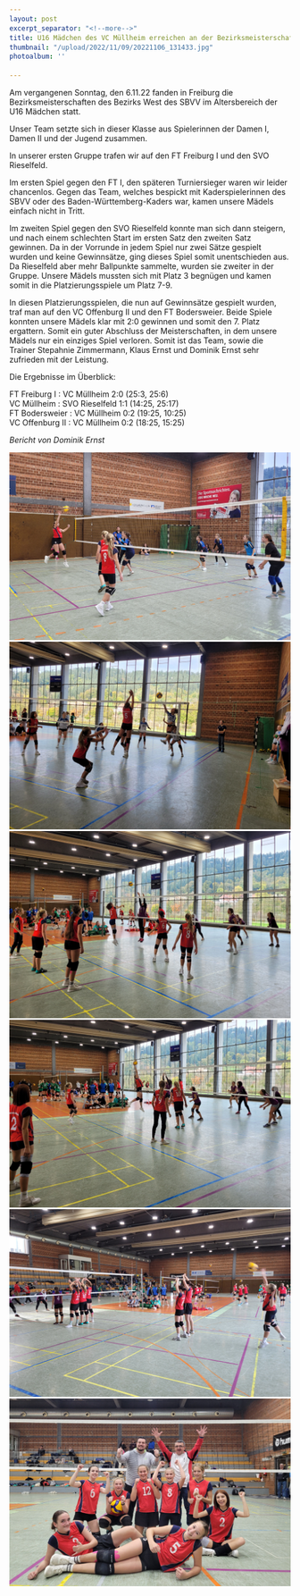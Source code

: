 ```yaml
---
layout: post
excerpt_separator: "<!--more-->"
title: U16 Mädchen des VC Müllheim erreichen an der Bezirksmeisterschaft Platz 7
thumbnail: "/upload/2022/11/09/20221106_131433.jpg"
photoalbum: ''

---
```

Am vergangenen Sonntag, den 6.11.22 fanden in Freiburg die Bezirksmeisterschaften des Bezirks West des SBVV im Altersbereich der U16 Mädchen statt.

Unser Team setzte sich in dieser Klasse aus Spielerinnen der Damen I, Damen II und der Jugend zusammen.

In unserer ersten Gruppe trafen wir auf den FT Freiburg I und den SVO Rieselfeld.

Im ersten Spiel gegen den FT I, den späteren Turniersieger waren wir leider chancenlos. Gegen das Team, welches bespickt mit Kaderspielerinnen des SBVV oder des Baden-Württemberg-Kaders war, kamen unsere Mädels einfach nicht in Tritt.

Im zweiten Spiel gegen den SVO Rieselfeld konnte man sich dann steigern, und nach einem schlechten Start im ersten Satz den zweiten Satz gewinnen. Da in der Vorrunde in jedem Spiel nur zwei Sätze gespielt wurden und keine Gewinnsätze, ging dieses Spiel somit unentschieden aus. Da Rieselfeld aber mehr Ballpunkte sammelte, wurden sie zweiter in der Gruppe. Unsere Mädels mussten sich mit Platz 3 begnügen und kamen somit in die Platzierungsspiele um Platz 7-9.

In diesen Platzierungsspielen, die nun auf Gewinnsätze gespielt wurden, traf man auf den VC Offenburg II und den FT Bodersweier. Beide Spiele konnten unsere Mädels klar mit 2:0 gewinnen und somit den 7. Platz ergattern. Somit ein guter Abschluss der Meisterschaften, in dem unsere Mädels nur ein einziges Spiel verloren. Somit ist das Team, sowie die Trainer Stepahnie Zimmermann, Klaus Ernst und Dominik Ernst sehr zufrieden mit der Leistung.

Die Ergebnisse im Überblick:

FT Freiburg I : VC Müllheim 2:0 (25:3, 25:6)  
VC Müllheim : SVO Rieselfeld 1:1 (14:25, 25:17)  
FT Bodersweier : VC Müllheim 0:2 (19:25, 10:25)  
VC Offenburg II : VC Müllheim 0:2 (18:25, 15:25)

_Bericht von Dominik Ernst_

![](/upload/2022/11/09/20221106_160816.jpg)![](/upload/2022/11/09/20221106_113752.jpg)![](/upload/2022/11/09/20221106_132152.jpg)![](/upload/2022/11/09/20221106_131651.jpg)![](/upload/2022/11/09/20221106_130114.jpg)![](/upload/2022/11/09/20221106_172907.jpg)